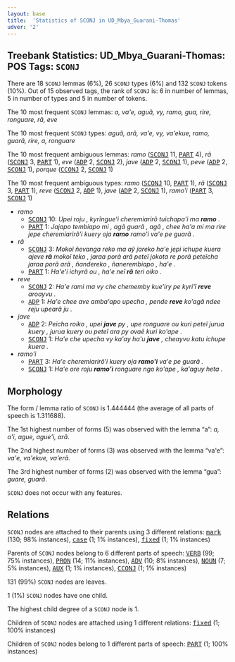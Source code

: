 ```yaml
---
layout: base
title:  'Statistics of SCONJ in UD_Mbya_Guarani-Thomas'
udver: '2'
---
```


## Treebank Statistics: UD_Mbya_Guarani-Thomas: POS Tags: `SCONJ`

There are 18 `SCONJ` lemmas (6%), 26 `SCONJ` types (6%) and 132 `SCONJ` tokens (10%).
Out of 15 observed tags, the rank of `SCONJ` is: 6 in number of lemmas, 5 in number of types and 5 in number of tokens.

The 10 most frequent `SCONJ` lemmas: <em>a, va'e, aguã, vy, ramo, gua, rire, ronguare, rã, eve</em>

The 10 most frequent `SCONJ` types:  <em>aguã, arã, va'e, vy, va'ekue, ramo, guarã, rire, a, ronguare</em>

The 10 most frequent ambiguous lemmas: <em>ramo</em> (<tt><a href="gun_thomas-pos-SCONJ.html">SCONJ</a></tt> 11, <tt><a href="gun_thomas-pos-PART.html">PART</a></tt> 4), <em>rã</em> (<tt><a href="gun_thomas-pos-SCONJ.html">SCONJ</a></tt> 3, <tt><a href="gun_thomas-pos-PART.html">PART</a></tt> 1), <em>eve</em> (<tt><a href="gun_thomas-pos-ADP.html">ADP</a></tt> 2, <tt><a href="gun_thomas-pos-SCONJ.html">SCONJ</a></tt> 2), <em>jave</em> (<tt><a href="gun_thomas-pos-ADP.html">ADP</a></tt> 2, <tt><a href="gun_thomas-pos-SCONJ.html">SCONJ</a></tt> 1), <em>peve</em> (<tt><a href="gun_thomas-pos-ADP.html">ADP</a></tt> 2, <tt><a href="gun_thomas-pos-SCONJ.html">SCONJ</a></tt> 1), <em>porque</em> (<tt><a href="gun_thomas-pos-CCONJ.html">CCONJ</a></tt> 2, <tt><a href="gun_thomas-pos-SCONJ.html">SCONJ</a></tt> 1)

The 10 most frequent ambiguous types:  <em>ramo</em> (<tt><a href="gun_thomas-pos-SCONJ.html">SCONJ</a></tt> 10, <tt><a href="gun_thomas-pos-PART.html">PART</a></tt> 1), <em>rã</em> (<tt><a href="gun_thomas-pos-SCONJ.html">SCONJ</a></tt> 3, <tt><a href="gun_thomas-pos-PART.html">PART</a></tt> 1), <em>reve</em> (<tt><a href="gun_thomas-pos-SCONJ.html">SCONJ</a></tt> 2, <tt><a href="gun_thomas-pos-ADP.html">ADP</a></tt> 1), <em>jave</em> (<tt><a href="gun_thomas-pos-ADP.html">ADP</a></tt> 2, <tt><a href="gun_thomas-pos-SCONJ.html">SCONJ</a></tt> 1), <em>ramo'i</em> (<tt><a href="gun_thomas-pos-PART.html">PART</a></tt> 3, <tt><a href="gun_thomas-pos-SCONJ.html">SCONJ</a></tt> 1)


* <em>ramo</em>
  * <tt><a href="gun_thomas-pos-SCONJ.html">SCONJ</a></tt> 10: <em>Upei roju , kyrĩngue'i cheremiarirõ tuichapa'i ma <b>ramo</b> .</em>
  * <tt><a href="gun_thomas-pos-PART.html">PART</a></tt> 1: <em>Jajapo tembiapo mi , agã guarã , agã , chee ha'a mi ma rire jepe cheremiarirõ'i kuery oja <b>ramo</b> ramo'i va'e pe guarã .</em>
* <em>rã</em>
  * <tt><a href="gun_thomas-pos-SCONJ.html">SCONJ</a></tt> 3: <em>Mokoĩ ñevanga reko ma aỹ jareko ha'e jepi ichupe kuera ajeve <b>rã</b> mokoĩ teko , jaraa porã arã peteĩ jokota re porã peteĩcha jaraa porã arã , ñandereko , ñanerembiapo , ha'e .</em>
  * <tt><a href="gun_thomas-pos-PART.html">PART</a></tt> 1: <em>Ha'e'i ichyrã ou , ha'e neĩ <b>rã</b> teri oiko .</em>
* <em>reve</em>
  * <tt><a href="gun_thomas-pos-SCONJ.html">SCONJ</a></tt> 2: <em>Ha'e rami ma vy che chememby kue'iry pe kyri'ĩ <b>reve</b> aroayvu .</em>
  * <tt><a href="gun_thomas-pos-ADP.html">ADP</a></tt> 1: <em>Ha'e chee ave amba'apo upecha , pende <b>reve</b> ko'agã ndee reju upearã ju .</em>
* <em>jave</em>
  * <tt><a href="gun_thomas-pos-ADP.html">ADP</a></tt> 2: <em>Peicha roiko , upei <b>jave</b> py , upe ronguare ou kuri peteĩ jurua kuery , jurua kuery ou peteĩ ara py ovaẽ kuri ko'ape .</em>
  * <tt><a href="gun_thomas-pos-SCONJ.html">SCONJ</a></tt> 1: <em>Ha'e che upecha vy ka'ay ha'u <b>jave</b> , cheayvu katu ichupe kuera .</em>
* <em>ramo'i</em>
  * <tt><a href="gun_thomas-pos-PART.html">PART</a></tt> 3: <em>Ha'e cheremiarirõ'i kuery oja <b>ramo'i</b> va'e pe guarã .</em>
  * <tt><a href="gun_thomas-pos-SCONJ.html">SCONJ</a></tt> 1: <em>Ha'e ore roju <b>ramo'i</b> ronguare ngo ko'ape , ka'aguy heta .</em>

## Morphology

The form / lemma ratio of `SCONJ` is 1.444444 (the average of all parts of speech is 1.311688).

The 1st highest number of forms (5) was observed with the lemma “a”: <em>a, a'i, ague, ague'i, arã</em>.

The 2nd highest number of forms (3) was observed with the lemma “va'e”: <em>va'e, va'ekue, va'erã</em>.

The 3rd highest number of forms (2) was observed with the lemma “gua”: <em>guare, guarã</em>.

`SCONJ` does not occur with any features.


## Relations

`SCONJ` nodes are attached to their parents using 3 different relations: <tt><a href="gun_thomas-dep-mark.html">mark</a></tt> (130; 98% instances), <tt><a href="gun_thomas-dep-case.html">case</a></tt> (1; 1% instances), <tt><a href="gun_thomas-dep-fixed.html">fixed</a></tt> (1; 1% instances)

Parents of `SCONJ` nodes belong to 6 different parts of speech: <tt><a href="gun_thomas-pos-VERB.html">VERB</a></tt> (99; 75% instances), <tt><a href="gun_thomas-pos-PRON.html">PRON</a></tt> (14; 11% instances), <tt><a href="gun_thomas-pos-ADV.html">ADV</a></tt> (10; 8% instances), <tt><a href="gun_thomas-pos-NOUN.html">NOUN</a></tt> (7; 5% instances), <tt><a href="gun_thomas-pos-AUX.html">AUX</a></tt> (1; 1% instances), <tt><a href="gun_thomas-pos-CCONJ.html">CCONJ</a></tt> (1; 1% instances)

131 (99%) `SCONJ` nodes are leaves.

1 (1%) `SCONJ` nodes have one child.

The highest child degree of a `SCONJ` node is 1.

Children of `SCONJ` nodes are attached using 1 different relations: <tt><a href="gun_thomas-dep-fixed.html">fixed</a></tt> (1; 100% instances)

Children of `SCONJ` nodes belong to 1 different parts of speech: <tt><a href="gun_thomas-pos-PART.html">PART</a></tt> (1; 100% instances)

